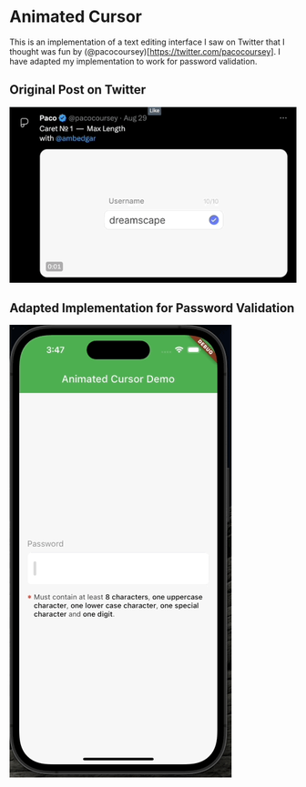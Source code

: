 # Animated Cursor

This is an implementation of a text editing interface I saw on Twitter that I thought was fun by (@pacocoursey)[https://twitter.com/pacocoursey].
I have adapted my implementation to work for password validation.

## Original Post on Twitter
<img src="https://raw.githubusercontent.com/Crazelu/AnimatedCursor/main/screenshots/twitter_demo.gif">

## Adapted Implementation for Password Validation
<img src="https://raw.githubusercontent.com/Crazelu/AnimatedCursor/main/screenshots/demo.gif">

